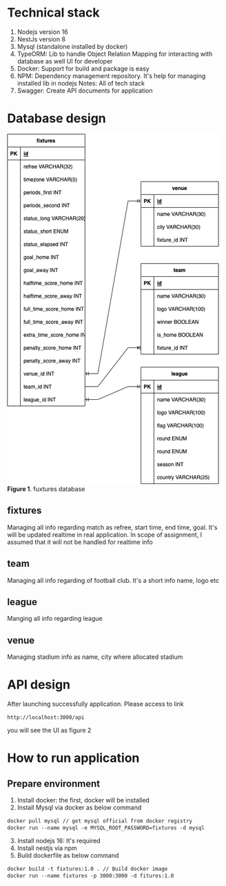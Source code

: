 # Technical stack
1. Nodejs version 16
2. NestJs version 8
3. Mysql (standalone installed by docker)
4. TypeORM: Lib to handle Object Relation Mapping for interacting with database as well UI for developer
5. Docker: Support for build and package is easy
6. NPM: Dependency management repository. It's help for managing installed lib in nodejs
Notes: All of tech stack
7. Swagger: Create API documents for application
# Database design
![](images/fixture_db_design.png)
**Figure 1**. fuxtures database
## fixtures
Managing all info regarding match as refree, start time, end time, goal. It's will be updated
realtime in real application. In scope of assignment, I assumed that it will not be
handled for realtime info
## team
Managing all info regarding of football club. It's a short info name, logo etc
## league
Manging all info regarding league
## venue
Managing stadium info as name, city where allocated stadium 
# API design
After launching successfully application. Please access to link
```
http://localhost:3000/api
```
you will see the UI as figure 2
# How to run application
## Prepare environment
1. Install docker: the first, docker will be installed
2. Install Mysql via docker as below command
```
docker pull mysql // get mysql official from docker registry
docker run --name mysql -e MYSQL_ROOT_PASSWORD=fixtures -d mysql
```
3. Install nodejs 16: It's required
4. Install nestjs via npm
5. Build dockerfile as below command
```
docker build -t fixtures:1.0 . // Build docker image
docker run --name fixtures -p 3000:3000 -d fitures:1.0
```



